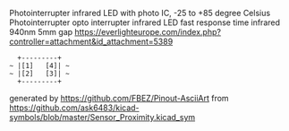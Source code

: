 Photointerrupter infrared LED with photo IC, -25 to +85 degree Celsius
Photointerrupter opto interrupter infrared LED fast response time infrared 940nm 5mm gap
https://everlighteurope.com/index.php?controller=attachment&id_attachment=5389


	  +---------+
	~ |[1]   [4]| ~
	~ |[2]   [3]| ~
	  +---------+


generated by https://github.com/FBEZ/Pinout-AsciiArt from https://github.com/ask6483/kicad-symbols/blob/master/Sensor_Proximity.kicad_sym